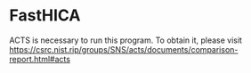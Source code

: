 # FastHICA
ACTS is necessary to run this program. To obtain it, please visit https://csrc.nist.rip/groups/SNS/acts/documents/comparison-report.html#acts
